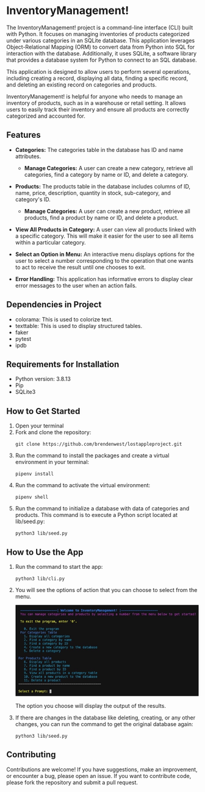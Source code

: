 # InventoryManagement!

The InventoryManagement! project is a command-line interface (CLI) built with Python. It focuses on managing inventories of products categorized under various categories in an SQLite database. This application leverages Object-Relational Mapping (ORM) to convert data from Python into SQL for interaction with the database. Additionally, it uses SQLite, a software library that provides a database system for Python to connect to an SQL database.

This application is designed to allow users to perform several operations, including creating a record, displaying all data, finding a specific record, and deleting an existing record on categories and products.

InventoryManagement! is helpful for anyone who needs to manage an inventory of products, such as in a warehouse or retail setting. It allows users to easily track their inventory and ensure all products are correctly categorized and accounted for.

## Features

- **Categories:** The categories table in the database has ID and name attributes.
  - **Manage Categories:** A user can create a new category, retrieve all categories, find a category by name or ID, and delete a category.
- **Products:** The products table in the database includes columns of ID, name, price, description, quantity in stock, sub-category, and category's ID.

  - **Manage Categories:** A user can create a new product, retrieve all products, find a product by name or ID, and delete a product.

- **View All Products in Category:** A user can view all products linked with a specific category. This will make it easier for the user to see all items within a particular category.

- **Select an Option in Menu:** An interactive menu displays options for the user to select a number corresponding to the operation that one wants to act to receive the result until one chooses to exit.

- **Error Handling:** This application has informative errors to display clear error messages to the user when an action fails.

## Dependencies in Project
- colorama: This is used to colorize text.
- texttable: This is used to display structured tables.
- faker
- pytest
- ipdb

## Requirements for Installation
- Python version: 3.8.13
- Pip 
- SQLite3

## How to Get Started

1. Open your terminal
2. Fork and clone the repository:
   ```
   git clone https://github.com/brendenwest/lostappleproject.git
   ```
3. Run the command to install the packages and create a virtual environment in your terminal:
   ```
   pipenv install
   ```
4. Run the command to activate the virtual environment:
   ```
   pipenv shell
   ```
5. Run the command to initialize a database with data of categories and products. This command is to execute a Python script located at lib/seed.py:
   ```
   python3 lib/seed.py
   ```

## How to Use the App

1. Run the command to start the app:
   ```
   python3 lib/cli.py
   ```
2. You will see the options of action that you can choose to select from the menu.
   
   ![Alt text](lib/images/menu.jpeg)
   
   The option you choose will display the output of the results.

4. If there are changes in the database like deleting, creating, or any other changes, you can run the command to get the original database again:
   ```
   python3 lib/seed.py
   ```

## Contributing

Contributions are welcome! If you have suggestions, make an improvement, or encounter a bug, please open an issue. If you want to contribute code, please fork the repository and submit a pull request.
